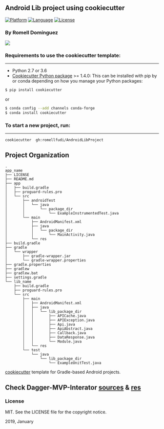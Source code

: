 ## Android Lib project using cookiecutter

[![Platform](https://img.shields.io/badge/platform-android-brightgreen.svg)](https://developer.android.com/index.html)
[![Language](https://img.shields.io/badge/language-ES-blue.svg)](./README.es)
[![License](https://img.shields.io/badge/license-MIT-blue.svg)](https://github.com/romellfudi/AndroidLibProject/blob/master/LICENSE)

### By Romell Domínguez
[![](https://raw.githubusercontent.com/romellfudi/assets/master/favicon.ico)](https://www.romellfudi.com/)

### Requirements to use the cookiecutter template:
-----------
 - Python 2.7 or 3.6
 - [Cookiecutter Python package](http://cookiecutter.readthedocs.org/en/latest/installation.html) >= 1.4.0: This can be installed with pip by or conda depending on how you manage your Python packages:

``` bash
$ pip install cookiecutter
```

or

``` bash
$ conda config --add channels conda-forge
$ conda install cookiecutter
```


### To start a new project, run:
------------

    cookiecutter  gh:romellfudi/AndroidLibProject

## Project Organization

```
.
app_name
├── LICENSE
├── README.md
├── app
│   ├── build.gradle
│   ├── proguard-rules.pro
│   └── src
│       ├── androidTest
│       │   └── java
│       │       └── package_dir
│       │           └── ExampleInstrumentedTest.java
│       └── main
│           ├── AndroidManifest.xml
│           ├── java
│           │   └── package_dir
│           │       └── MainActivity.java
│           └── res
├── build.gradle
├── gradle
│   └── wrapper
│       ├── gradle-wrapper.jar
│       └── gradle-wrapper.properties
├── gradle.properties
├── gradlew
├── gradlew.bat
├── settings.gradle
└── lib_name
    ├── build.gradle
    ├── proguard-rules.pro
    └── src
        ├── main
        │   ├── AndroidManifest.xml
        │   ├── java
        │   │   └── lib_package_dir
        │   │       ├── APICache.java
        │   │       ├── APIException.java
        │   │       ├── Api.java
        │   │       ├── ApiAbstract.java
        │   │       ├── Callback.java
        │   │       ├── DataResponse.java
        │   │       └── Module.java
        │   └── res
        └── test
            └── java
                └── lib_package_dir
                    └── ExampleUnitTest.java
```

[cookiecutter](https://github.com/audreyr/cookiecutter) template for Gradle-based Android projects.

## Check Dagger-MVP-Interator [sources](https://github.com/romellfudi/AndroidLibProject/releases/download/Rev07/sources.zip) & [res](https://github.com/romellfudi/AndroidLibProject/releases/download/Rev07/sources.zip)

### License
MIT. See the LICENSE file for the copyright notice.

2019, January